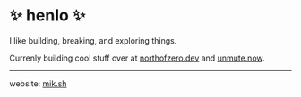 # ✨ henlo ✨
I like building, breaking, and exploring things.

Currenly building cool stuff over at [northofzero.dev](https://www.northofzero.dev/) and [unmute.now](https://unmute.now).

---
website: [mik.sh](mik.sh)
